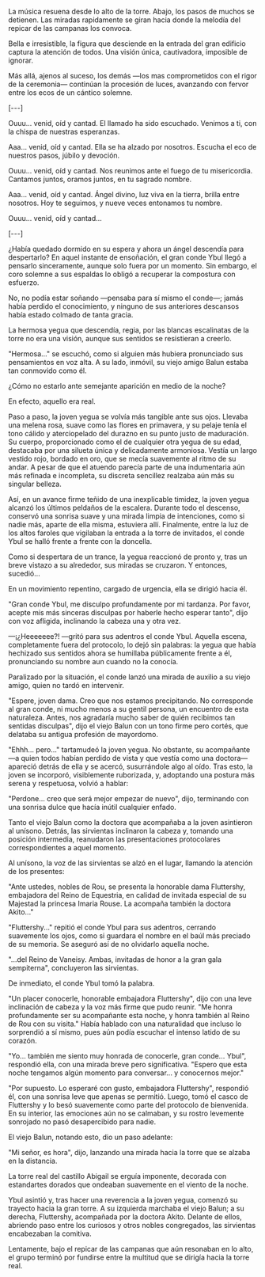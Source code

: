 La música resuena desde lo alto de la torre. Abajo, los pasos de muchos se detienen. Las miradas rapidamente se giran hacia donde la melodía del repicar de las campanas los convoca.

Bella e irresistible, la figura que desciende en la entrada del gran edificio captura la atención de todos. Una visión única, cautivadora, imposible de ignorar.

Más allá, ajenos al suceso, los demás —los mas comprometidos con el rigor de la ceremonia— continúan la procesión de luces, avanzando con fervor entre los ecos de un cántico solemne.

[---]

Ouuu... venid, oíd y cantad.
El llamado ha sido escuchado.
Venimos a ti, con la chispa de nuestras esperanzas.

Aaa... venid, oíd y cantad.
Ella se ha alzado por nosotros.
Escucha el eco de nuestros pasos, júbilo y devoción.

Ouuu... venid, oíd y cantad.
Nos reunimos ante el fuego de tu misericordia.
Cantamos juntos, oramos juntos, en tu sagrado nombre.

Aaa... venid, oíd y cantad.
Ángel divino, luz viva en la tierra, brilla entre nosotros.
Hoy te seguimos, y nueve veces entonamos tu nombre.

Ouuu... venid, oíd y cantad…

[---]

¿Había quedado dormido en su espera y ahora un ángel descendía para despertarlo? En aquel instante de ensoñación, el gran conde Ybul llegó a pensarlo sinceramente, aunque solo fuera por un momento. Sin embargo, el coro solemne a sus espaldas lo obligó a recuperar la compostura con esfuerzo.

No, no podía estar soñando —pensaba para sí mismo el conde—; jamás había perdido el conocimiento, y ninguno de sus anteriores descansos había estado colmado de tanta gracia.

La hermosa yegua que descendía, regia, por las blancas escalinatas de la torre no era una visión, aunque sus sentidos se resistieran a creerlo.

"Hermosa..." se escuchó, como si alguien más hubiera pronunciado sus pensamientos en voz alta. A su lado, inmóvil, su viejo amigo Balun estaba tan conmovido como él.

¿Cómo no estarlo ante semejante aparición en medio de la noche?

En efecto, aquello era real.

Paso a paso, la joven yegua se volvía más tangible ante sus ojos. Llevaba una melena rosa, suave como las flores en primavera, y su pelaje tenía el tono cálido y aterciopelado del durazno en su punto justo de maduración. Su cuerpo, proporcionado como el de cualquier otra yegua de su edad, destacaba por una silueta única y delicadamente armoniosa. Vestía un largo vestido rojo, bordado en oro, que se mecía suavemente al ritmo de su andar. A pesar de que el atuendo parecía parte de una indumentaria aún más refinada e incompleta, su discreta sencillez realzaba aún más su singular belleza.

Así, en un avance firme teñido de una inexplicable timidez, la joven yegua alcanzó los últimos peldaños de la escalera. Durante todo el descenso, conservó una sonrisa suave y una mirada limpia de intenciones, como si nadie más, aparte de ella misma, estuviera allí. Finalmente, entre la luz de los altos faroles que vigilaban la entrada a la torre de invitados, el conde Ybul se halló frente a frente con la doncella.

Como si despertara de un trance, la yegua reaccionó de pronto y, tras un breve vistazo a su alrededor, sus miradas se cruzaron. Y entonces, sucedió...

En un movimiento repentino, cargado de urgencia, ella se dirigió hacia él.

"Gran conde Ybul, me disculpo profundamente por mi tardanza. Por favor, acepte mis más sinceras disculpas por haberle hecho esperar tanto", dijo con voz afligida, inclinando la cabeza una y otra vez.

—¡¿Heeeeeee?! —gritó para sus adentros el conde Ybul. Aquella escena, completamente fuera del protocolo, lo dejó sin palabras: la yegua que había hechizado sus sentidos ahora se humillaba públicamente frente a él, pronunciando su nombre aun cuando no la conocía.

Paralizado por la situación, el conde lanzó una mirada de auxilio a su viejo amigo, quien no tardó en intervenir.

"Espere, joven dama. Creo que nos estamos precipitando. No corresponde al gran conde, ni mucho menos a su gentil persona, un encuentro de esta naturaleza. Antes, nos agradaría mucho saber de quién recibimos tan sentidas disculpas", dijo el viejo Balun con un tono firme pero cortés, que delataba su antigua profesión de mayordomo.

"Ehhh... pero..." tartamudeó la joven yegua. No obstante, su acompañante —a quien todos habían perdido de vista y que vestía como una doctora— apareció detrás de ella y se acercó, susurrándole algo al oído. Tras esto, la joven se incorporó, visiblemente ruborizada, y, adoptando una postura más serena y respetuosa, volvió a hablar:

"Perdone... creo que será mejor empezar de nuevo", dijo, terminando con una sonrisa dulce que hacía inútil cualquier enfado.

Tanto el viejo Balun como la doctora que acompañaba a la joven asintieron al unísono. Detrás, las sirvientas inclinaron la cabeza y, tomando una posición intermedia, reanudaron las presentaciones protocolares correspondientes a aquel momento.

Al unísono, la voz de las sirvientas se alzó en el lugar, llamando la atención de los presentes:

"Ante ustedes, nobles de Rou, se presenta la honorable dama Fluttershy, embajadora del Reino de Equestria, en calidad de invitada especial de su Majestad la princesa Imaria Rouse. La acompaña también la doctora Akito..."

"Fluttershy..." repitió el conde Ybul para sus adentros, cerrando suavemente los ojos, como si guardara el nombre en el baúl más preciado de su memoria. Se aseguró así de no olvidarlo aquella noche.

"...del Reino de Vaneisy. Ambas, invitadas de honor a la gran gala sempiterna", concluyeron las sirvientas.

De inmediato, el conde Ybul tomó la palabra.

"Un placer conocerle, honorable embajadora Fluttershy", dijo con una leve inclinación de cabeza y la voz más firme que pudo reunir. "Me honra profundamente ser su acompañante esta noche, y honra también al Reino de Rou con su visita." Había hablado con una naturalidad que incluso lo sorprendió a sí mismo, pues aún podía escuchar el intenso latido de su corazón.

"Yo... también me siento muy honrada de conocerle, gran conde... Ybul", respondió ella, con una mirada breve pero significativa. "Espero que esta noche tengamos algún momento para conversar... y conocernos mejor."

"Por supuesto. Lo esperaré con gusto, embajadora Fluttershy", respondió él, con una sonrisa leve que apenas se permitió. Luego, tomó el casco de Fluttershy y lo besó suavemente como parte del protocolo de bienvenida. En su interior, las emociones aún no se calmaban, y su rostro levemente sonrojado no pasó desapercibido para nadie.

El viejo Balun, notando esto, dio un paso adelante:

"Mi señor, es hora", dijo, lanzando una mirada hacia la torre que se alzaba en la distancia.

La torre real del castillo Abigail se erguía imponente, decorada con estandartes dorados que ondeaban suavemente en el viento de la noche.

Ybul asintió y, tras hacer una reverencia a la joven yegua, comenzó su trayecto hacia la gran torre. A su izquierda marchaba el viejo Balun; a su derecha, Fluttershy, acompañada por la doctora Akito. Delante de ellos, abriendo paso entre los curiosos y otros nobles congregados, las sirvientas encabezaban la comitiva.

Lentamente, bajo el repicar de las campanas que aún resonaban en lo alto, el grupo terminó por fundirse entre la multitud que se dirigía hacia la torre real.
